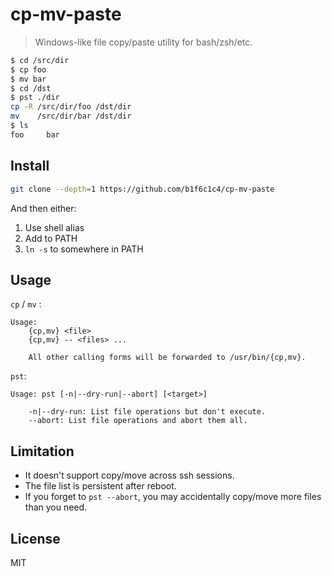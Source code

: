 # cp-mv-paste

> Windows-like file copy/paste utility for bash/zsh/etc.

```bash
$ cd /src/dir
$ cp foo
$ mv bar
$ cd /dst
$ pst ./dir
cp -R /src/dir/foo /dst/dir
mv    /src/dir/bar /dst/dir
$ ls
foo     bar
```

## Install
```bash
git clone --depth=1 https://github.com/b1f6c1c4/cp-mv-paste
```

And then either:

1. Use shell alias
2. Add to PATH
3. `ln -s` to somewhere in PATH

## Usage
`cp` / `mv` :
```
Usage:
    {cp,mv} <file>
    {cp,mv} -- <files> ...

    All other calling forms will be forwarded to /usr/bin/{cp,mv}.
```

`pst`:
```
Usage: pst [-n|--dry-run|--abort] [<target>]

    -n|--dry-run: List file operations but don't execute.
    --abort: List file operations and abort them all.
```

## Limitation
- It doesn't support copy/move across ssh sessions.
- The file list is persistent after reboot.
- If you forget to `pst --abort`, you may accidentally copy/move more files than you need.

## License
MIT
